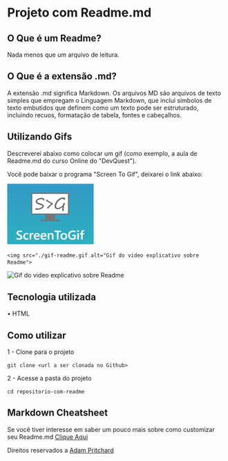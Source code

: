 # Projeto com Readme.md

## O Que é um Readme?
Nada menos que um arquivo de leitura.

## O Que é a extensão .md?
A extensão .md significa Markdown.
 Os arquivos MD são arquivos de texto simples que empregam o Linguagem Markdown, que inclui símbolos de texto embutidos que definem como um texto pode ser estruturado, incluindo recuos, formatação de tabela, fontes e cabeçalhos.

## Utilizando Gifs
Descreverei abaixo como colocar um gif (como exemplo, a aula de Readme.md do curso Online do "DevQuest").

Você pode baixar o programa "Screen To Gif", deixarei o link abaixo:

<img width=200px src="ScreenToGif.png" alt="img ScreenToGif" a="https://www.screentogif.com/">

```
<img src="./gif-readme.gif alt="Gif do video explicativo sobre Readme">
```
<img width=650px src="./gif-readme.gif" alt="Gif do video explicativo sobre Readme">

## Tecnologia utilizada

• HTML

## Como utilizar

1 - Clone para o projeto
```
git clone <url a ser clonada no Github>
```

2 - Acesse a pasta do projeto
```
cd repositorio-com-readme
```

## Markdown Cheatsheet

Se você tiver interesse em saber um pouco mais sobre como customizar seu Readme.md [Clique Aqui](https://github.com/adam-p/markdown-here/wiki/)

Direitos reservados a [Adam Pritchard](https://github.com/adam-p)
